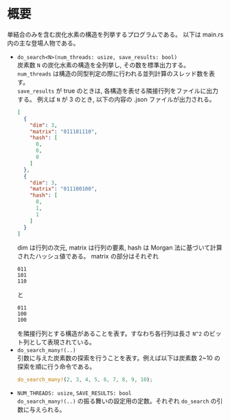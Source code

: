 # 概要
単結合のみを含む炭化水素の構造を列挙するプログラムである。
以下は main.rs 内の主な登場人物である。

- `do_search<N>(num_threads: usize, save_results: bool)`<br/>
  炭素数 `N` の炭化水素の構造を全列挙し, その数を標準出力する。<br/>
  `num_threads` は構造の同型判定の際に行われる並列計算のスレッド数を表す。<br/>
  `save_results` が true のときは, 各構造を表せる隣接行列をファイルに出力する。
  例えば `N` が 3 のとき, 以下の内容の .json ファイルが出力される。
  ```json
  [
    {
      "dim": 3,
      "matrix": "011101110",
      "hash": [
        0,
        0,
        0
      ]
    },
    {
      "dim": 3,
      "matrix": "011100100",
      "hash": [
        0,
        1,
        1
      ]
    }
  ]
  ```
  dim は行列の次元, matrix は行列の要素, hash は Morgan 法に基づいて計算されたハッシュ値である。
  matrix の部分はそれぞれ
  ```
  011
  101
  110
  ```
  と
  ```
  011
  100
  100
  ```
  を隣接行列とする構造があることを表す。すなわち各行列は長さ `N^2` のビット列として表現されている。
- `do_search_many!(..)`<br/>
  引数に与えた炭素数の探索を行うことを表す。例えば以下は炭素数 2~10 の探索を順に行う命令である。
  ```rust
  do_search_many!(2, 3, 4, 5, 6, 7, 8, 9, 10);
  ```
- `NUM_THREADS: usize`, `SAVE_RESULTS: bool`<br/>
  `do_search_many!(..)` の振る舞いの設定用の定数。それぞれ `do_search` の引数に与えられる。